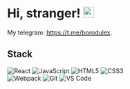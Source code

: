 # Hi, stranger! <img src="https://media.giphy.com/media/hvRJCLFzcasrR4ia7z/giphy.gif" width="25px">

My telegram: https://t.me/borodulex.

## Stack
![React](https://img.shields.io/badge/-React-282C34?style=flat&logo=react) ![JavaScript](https://img.shields.io/badge/-JavaScript-F7DF1E?style=flat&logo=javascript&logoColor=323300) ![HTML5](https://img.shields.io/badge/-HTML5-E44D27?style=flat&logo=html5&logoColor=ffffff) ![CSS3](https://img.shields.io/badge/-CSS3-1572B6?style=flat&logo=css3)  
![Webpack](https://img.shields.io/badge/-Webpack-2C3A42?style=flat&logo=webpack) ![Git](https://img.shields.io/badge/-Git-F05032?style=flat&logo=git&logoColor=ffffff) ![VS Code](https://img.shields.io/badge/-VSCode-007ACC?style=flat&logo=visual-studio-code)

<!--
**borodulex/borodulex** is a ✨ _special_ ✨ repository because its `README.md` (this file) appears on your GitHub profile.

Here are some ideas to get you started:

- 🔭 I’m currently working on ...
- 🌱 I’m currently learning ...
- 👯 I’m looking to collaborate on ...
- 🤔 I’m looking for help with ...
- 💬 Ask me about ...
- 📫 How to reach me: ...
- 😄 Pronouns: ...
- ⚡ Fun fact: ...
-->
